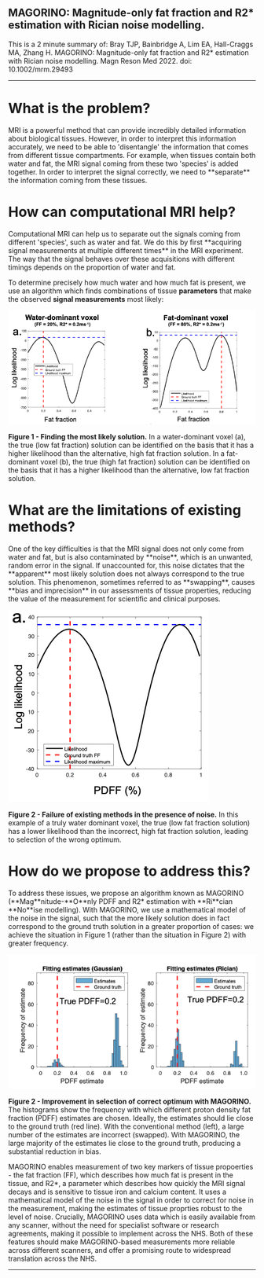 ## MAGORINO: Magnitude-only fat fraction and R2* estimation with Rician noise modelling.

This is a 2 minute summary of:
Bray TJP, Bainbridge A, Lim EA, Hall-Craggs MA, Zhang H. MAGORINO: Magnitude-only fat fraction and R2* estimation with Rician noise modelling. Magn Reson Med 2022. doi: 10.1002/mrm.29493

<hr>
<h1> What is the problem? </h1>
MRI is a powerful method that can provide incredibly detailed information about biological tissues. However, in order to interpret this information accurately, we need to be able to 'disentangle' the information that comes from different tissue compartments. For example, when tissues contain both water and fat, the MRI signal coming from these two 'species' is added together. In order to interpret the signal correctly, we need to **separate** the information coming from these tissues. 

<h1> How can computational MRI help? </h1>
Computational MRI can help us to separate out the signals coming from different 'species', such as water and fat. We do this by first **acquiring signal measurements at multiple different times** in the MRI experiment. The way that the signal behaves over these acquisitions with different timings depends on the proportion of water and fat. 

To determine precisely how much water and how much fat is present, we use an algorithm which finds combinations of tissue **parameters** that make the observed **signal measurements** most likely:

![My photo](/Images/Fig1c.png)

**Figure 1 - Finding the most likely solution.** In a water-dominant voxel (a), the true (low fat fraction) solution can be identified on the basis that it has a higher likelihood than the alternative, high fat fraction solution. In a fat-dominant voxel (b), the true (high fat fraction) solution can be identified on the basis that it has a higher likelihood than the alternative, low fat fraction solution.

<h1> What are the limitations of existing methods? </h1>
One of the key difficulties is that the MRI signal does not only come from water and fat, but is also contaminated by **noise**, which is an unwanted, random error in the signal. If unaccounted for, this noise dictates that the **apparent** most likely solution does not always correspond to the true solution. This phenomenon, sometimes referred to as **swapping**, causes **bias and imprecision** in our assessments of tissue properties, reducing the value of the measurement for scientific and clinical purposes. 

![My photo](/Images/Fig2.png)

**Figure 2 - Failure of existing methods in the presence of noise.** In this example of a truly water dominant voxel, the true (low fat fraction solution) has a lower likelihood than the incorrect, high fat fraction solution, leading to selection of the wrong optimum. 

<h1> How do we propose to address this? </h1>
To address these issues, we propose an algorithm known as MAGORINO (**Mag**nitude-**O**nly PDFF and R2* estimation with **Ri**cian **No**ise modelling). With MAGORINO, we use a mathematical model of the noise in the signal, such that the more likely solution does in fact correspond to the ground truth solution in a greater proportion of cases: we achieve the situation in Figure 1 (rather than the situation in Figure 2) with greater frequency. 

![My photo](/Images/Fig3.png)

**Figure 2 - Improvement in selection of correct optimum with MAGORINO.** The histograms show the frequency with which different proton density fat fraction (PDFF) estimates are chosen. Ideally, the estimates should lie close to the ground truth (red line). With the conventional method (left), a large number of the estimates are incorrect (swapped). With MAGORINO, the large majority of the estimates lie close to the ground truth, producing a substantial reduction in bias. 



MAGORINO enables measurement of two key markers of tissue propoerties - the fat fraction (FF), which describes how much fat is present in the tissue, and R2*, a parameter which describes how quickly the MRI signal decays and is sensitive to tissue iron and calcium content. It uses a mathematical model of the noise in the signal in order to correct for noise in the measurement, making the estimates of tissue proprties robust to the level of noise. Crucially, MAGORINO uses data which is easily available from any scanner, without the need for specialist software or research agreements, making it possible to implement across the NHS. Both of these features should make MAGORINO-based measurements more reliable across different scanners, and offer a promising route to widespread translation across the NHS. 



<hr>

